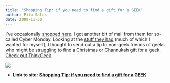```yaml
---
title: "Shopping Tip: if you need to find a gift for a GEEK"
author: Pito Salas
date: 2009-11-30
---
```


I've occasionally [shopped here](<http://www.thinkgeek.com>). I got another
bit of mail from them for so-called Cyber Monday. Looking at the [stuff they
had](<http://www.thinkgeek.com>) (much of which I wanted for myself), I
thought to send out a tip to non-geek friends of geeks who might be struggling
to find a Christmas or Channukah gift for a geek. [Check out
ThinkGeek](<http://www.thinkgeek.com>).

![](https://i0.wp.com/img.zemanta.com/pixy.gif?w=584)


* **Link to site:** **[Shopping Tip: if you need to find a gift for a GEEK](None)**
